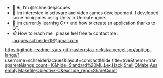 - 👋 Hi, I’m @schneiderjacques
- 👀 I’m interested in software and video games developement. I developed some minigames using Unity or Unreal engine. 
- 🌱 I’m currently learning C++ and how to create an application thanks to QT.
- 📫 How to reach me : please feel free to contact me : jacques.schneider19@gmail.com

https://github-readme-stats-git-masterrstaa-rickstaa.vercel.app/api/top-langs/?username=schneiderjacques&layout=compact&hide_title=true&theme=transparent&langs_count=10&hide=Standard%20ML,Lex,Hack,Shell,QMake,Assembly,Makefile,Objective-C&exclude_repo=ShareCount
